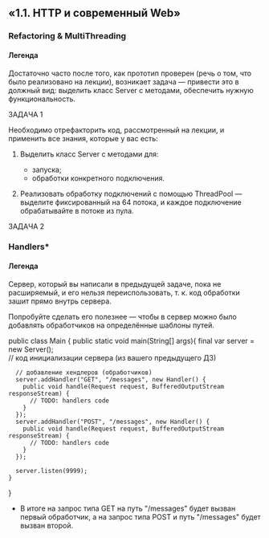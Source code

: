 ## «1.1. HTTP и современный Web»

### Refactoring & MultiThreading

#### Легенда

Достаточно часто после того, как прототип проверен (речь о том, что было реализовано на лекции), возникает задача — привести это в должный вид: выделить класс Server c методами, обеспечить нужную функциональность.

ЗАДАЧА 1

Необходимо отрефакторить код, рассмотренный на лекции, и применить все знания, которые у вас есть:

1. Выделить класс Server с методами для: 
   - запуска; 
   - обработки конкретного подключения.
  
2. Реализовать обработку подключений с помощью ThreadPool — выделите фиксированный на 64 потока, и каждое подключение обрабатывайте в потоке из пула. 
   
ЗАДАЧА 2

### Handlers*

#### Легенда

Сервер, который вы написали в предыдущей задаче, пока не расширяемый, и его нельзя переиспользовать, т. к. код 
обработки зашит прямо внутрь сервера.

Попробуйте сделать его полезнее — чтобы в сервер можно было добавлять обработчиков на определённые шаблоны 
путей.

public class Main {
    public static void main(String[] args){
      final var server = new Server();  
      // код инициализации сервера (из вашего предыдущего ДЗ)

      // добавление хендлеров (обработчиков)    
      server.addHandler("GET", "/messages", new Handler() {
        public void handle(Request request, BufferedOutputStream responseStream) {
          // TODO: handlers code
        }
      });
      server.addHandler("POST", "/messages", new Handler() {
        public void handle(Request request, BufferedOutputStream responseStream) {
          // TODO: handlers code
        }
      });

      server.listen(9999);
    }    
}
- В итоге на запрос типа GET на путь "/messages" будет вызван первый обработчик, а на запрос типа POST и путь "/messages" будет вызван второй.
  

